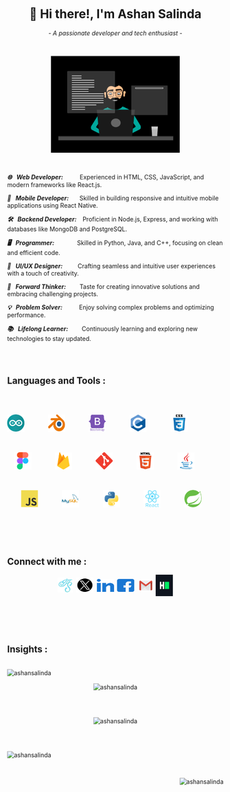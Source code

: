 <h1 align="center">👋 Hi there!, I'm Ashan Salinda</h1>
<p align="center"><i>- A passionate developer and tech enthusiast -</i></p><br>

<p align="center"><img src="images/coding.gif" alt="coding.gif" width="300px"/></p>
<br>


***🌐 &ensp;Web Developer:*** &ensp;&ensp;&ensp;&ensp;&ensp;Experienced in HTML, CSS, JavaScript, and modern frameworks like React.js.

***📱 &ensp;Mobile Developer:*** &ensp;&ensp;&ensp;Skilled in building responsive and intuitive mobile applications using React Native.

***🛠️ &ensp;Backend Developer:***&ensp;&ensp;Proficient in Node.js, Express, and working with databases like MongoDB and PostgreSQL.

***🖥️ &ensp;Programmer:*** &ensp;&ensp;&ensp;&ensp;&ensp;&ensp;&ensp;Skilled in Python, Java, and C++, focusing on clean and efficient code.

***🎨 &ensp;UI/UX Designer:***&ensp;&ensp;&ensp;&ensp;&ensp;Crafting seamless and intuitive user experiences with a touch of creativity.

***🚀 &ensp;Forward Thinker:*** &ensp;&ensp;&ensp;&ensp;Taste for creating innovative solutions and embracing challenging projects.

***💡 &ensp;Problem Solver:*** &ensp;&ensp;&ensp;&ensp;&ensp;Enjoy solving complex problems and optimizing performance.

***📚 &ensp;Lifelong Learner:*** &ensp;&ensp;&ensp;&ensp;Continuously learning and exploring new technologies to stay updated.

<br><br>

<h2 align="left">Languages and Tools :</h2><br><br>

<p align="left">         
      <img src="images/arduino.svg" alt="arduino" width="40" height="40">
            &nbsp;&nbsp;&nbsp;&nbsp;&nbsp;&nbsp;&nbsp;&nbsp;&nbsp;&nbsp;&nbsp;&nbsp;
      <img src="images/Blender.png" alt="blender" width="40" height="40">
            &nbsp;&nbsp;&nbsp;&nbsp;&nbsp;&nbsp;&nbsp;&nbsp;&nbsp;&nbsp;&nbsp;&nbsp;
      <img src="images/bootstrap.svg" alt="bootstrap" width="40" height="40">
            &nbsp;&nbsp;&nbsp;&nbsp;&nbsp;&nbsp;&nbsp;&nbsp;&nbsp;&nbsp;&nbsp;&nbsp;
      <img src="images/c.svg" alt="C language" width="40" height="40">
            &nbsp;&nbsp;&nbsp;&nbsp;&nbsp;&nbsp;&nbsp;&nbsp;&nbsp;&nbsp;&nbsp;&nbsp;
      <img src="images/css3.svg" alt="css3" width="40" height="40">
            &nbsp;&nbsp;&nbsp;&nbsp;&nbsp;&nbsp;&nbsp;&nbsp;&nbsp;&nbsp;&nbsp;&nbsp;
</p><br>

<p align="center">
      <img src="images/figma.svg" alt="figma" width="40" height="40">
            &nbsp;&nbsp;&nbsp;&nbsp;&nbsp;&nbsp;&nbsp;&nbsp;&nbsp;&nbsp;&nbsp;&nbsp;
      <img src="images/firebase.svg" alt="firebase" width="40" height="40">
            &nbsp;&nbsp;&nbsp;&nbsp;&nbsp;&nbsp;&nbsp;&nbsp;&nbsp;&nbsp;&nbsp;&nbsp;
      <img src="images/git.svg" alt="git" width="40" height="40">
            &nbsp;&nbsp;&nbsp;&nbsp;&nbsp;&nbsp;&nbsp;&nbsp;&nbsp;&nbsp;&nbsp;&nbsp;
      <img src="images/html5.svg" alt="html5" width="40" height="40">
            &nbsp;&nbsp;&nbsp;&nbsp;&nbsp;&nbsp;&nbsp;&nbsp;&nbsp;&nbsp;&nbsp;&nbsp;
      <img src="images/java.svg" alt="java" width="40" height="40">
            &nbsp;&nbsp;&nbsp;&nbsp;&nbsp;&nbsp;&nbsp;&nbsp;&nbsp;&nbsp;&nbsp;&nbsp;
</p><br>

<p align="right">
      <img src="images/javascript.svg" alt="javascript" width="40" height="40">
            &nbsp;&nbsp;&nbsp;&nbsp;&nbsp;&nbsp;&nbsp;&nbsp;&nbsp;&nbsp;&nbsp;&nbsp;
      <img src="images/mysql.svg" alt="mysql" width="40" height="40">
            &nbsp;&nbsp;&nbsp;&nbsp;&nbsp;&nbsp;&nbsp;&nbsp;&nbsp;&nbsp;&nbsp;&nbsp;
      <img src="images/python.svg" alt="python" width="40" height="40">
            &nbsp;&nbsp;&nbsp;&nbsp;&nbsp;&nbsp;&nbsp;&nbsp;&nbsp;&nbsp;&nbsp;&nbsp;
      <img src="images/react.svg" alt="react" width="40" height="40">
            &nbsp;&nbsp;&nbsp;&nbsp;&nbsp;&nbsp;&nbsp;&nbsp;&nbsp;&nbsp;&nbsp;&nbsp;
      <img src="images/springio.svg" alt="spring" width="40" height="40">
            &nbsp;&nbsp;&nbsp;&nbsp;&nbsp;&nbsp;&nbsp;&nbsp;&nbsp;&nbsp;&nbsp;&nbsp;
</p>

<br><br><br><br>

<h2>Connect with me :</h2>
<p align="center">
      <a href="https://ashansalinda.github.io/web" target="blank">
          <img align="center" src="images/ashan.png"
          alt="ashansalinda" height="35" width="35" /></a>&nbsp;
      <a href="https://twitter.com/ashansalinda5" target="blank">
          <img align="center" src="images/x.png"
          alt="twitter" height="35" width="40" /></a>&nbsp;
      <a href="https://linkedin.com/in/ashansalinda" target="blank">
          <img align="center" src="images/linked-in.svg"
          alt="linkedin" height="30" width="40" /></a>&nbsp;
      <a href="https://facebook.com/ashan.salinda.58" target="blank">
          <img align="center" src="images/facebook.svg"
          alt="facebook" height="30" width="40" /></a>&nbsp;&nbsp;
      <a href="mailto:ashansalinda5@gmail.com" target="blank">
          <img align="center" src="images/gmail.png"
          alt="gmail" height="30" width="30" /></a>&nbsp;
      <a href="https://www.hackerrank.com/ashansalinda" target="blank">
          <img align="center" src="images/hackerrank.svg"
          alt="hackerrank" height="50" width="40" /></a>
</p>      

<br><br><br><br>

<h2>Insights :</h2>
<br>
<img src="https://komarev.com/ghpvc/?username=ashansalinda&label=Profile%20views&color=0e75b6&style=flat" alt="ashansalinda" />

<p align="center"><img align="center" src="https://github-profile-trophy.vercel.app/?username=ashansalinda&theme=gruvbox" alt="ashansalinda" /></p><br><br>     
        
<p align="center"><img src="https://github-readme-stats.vercel.app/api/top-langs?username=ashansalinda&theme=transparent&show_icons=true&locale=en&layout=compact" alt="ashansalinda" /> </p><br><br>

<p align="left"><img src="https://github-readme-stats.vercel.app/api?username=ashansalinda&theme=transparent&show_icons=true&locale=en" alt="ashansalinda"/></p><br>

<p align="right"><img src="https://github-readme-streak-stats.herokuapp.com/?user=ashansalinda&theme=transparent" alt="ashansalinda" /></p>
